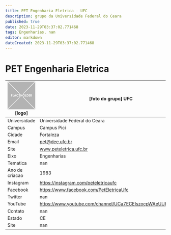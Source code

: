 ```yaml
---
title: PET Engenharia Eletrica - UFC
description: grupo da Universidade Federal do Ceara
published: true
date: 2023-11-29T03:37:02.771468
tags: Engenharias, nan
editor: markdown
dateCreated: 2023-11-29T03:37:02.771468
---
```


# PET Engenharia Eletrica


| ![placeholder.png](/placeholder.png) [logo] | [foto do grupo] UFC         |
| ------------------------------------------- | ------------------------------------------------- |
| Universidade                                | Universidade Federal do Ceara      |
| Campus                                      | Campus Pici            |
| Cidade                                      | Fortaleza             |
| Email                                       | pet@dee.ufc.br             |
| Site                                        | www.peteletrica.ufc.br              |
| Eixo                                        | Engenharias              |
| Tematica                                    | nan          |
| Ano de criacao                              | 1983        |
| Instagram                                   | https://instagram.com/peteletricaufc         |
| Facebook                                    | https://www.facebook.com/PetEletricaUfc          |
| Twitter                                     | nan           |
| YouTube                                     | https://www.youtube.com/channel/UCa7ECEIszocpWAeUUHPtZWg           |
| Contato                                     | nan         |
| Estado                                      |  CE            |
| Site                                        | nan |
